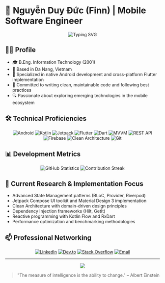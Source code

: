 # 📱 Nguyễn Duy Đức (Finn) | Mobile Software Engineer

<div align="center">
  <img src="https://readme-typing-svg.herokuapp.com?font=Fira+Code&pause=1000&color=2196F3&center=true&vCenter=true&width=435&lines=Android+Native+%26+Flutter+Engineer;Mobile+Architecture+Specialist;UI%2FUX+Implementation+Expert" alt="Typing SVG" />
</div>

## 👨‍💻 Profile
- 🎓 B.Eng. Information Technology (2001)
- 📍 Based in Da Nang, Vietnam
- 💼 Specialized in native Android development and cross-platform Flutter implementation
- 🔄 Committed to writing clean, maintainable code and following best practices
- 🔍 Passionate about exploring emerging technologies in the mobile ecosystem

## 🛠️ Technical Proficiencies

<div align="center">
  
  ![Android](https://img.shields.io/badge/Android-3DDC84?style=for-the-badge&logo=android&logoColor=white)
  ![Kotlin](https://img.shields.io/badge/Kotlin-7F52FF?style=for-the-badge&logo=kotlin&logoColor=white)
  ![Jetpack](https://img.shields.io/badge/Jetpack-4285F4?style=for-the-badge&logo=jetpack&logoColor=white)
  ![Flutter](https://img.shields.io/badge/Flutter-02569B?style=for-the-badge&logo=flutter&logoColor=white)
  ![Dart](https://img.shields.io/badge/Dart-0175C2?style=for-the-badge&logo=dart&logoColor=white)
  ![MVVM](https://img.shields.io/badge/MVVM-FF5722?style=for-the-badge&logoColor=white)
  ![REST API](https://img.shields.io/badge/REST%20API-009688?style=for-the-badge&logoColor=white)
  ![Firebase](https://img.shields.io/badge/Firebase-FFCA28?style=for-the-badge&logo=firebase&logoColor=black)
  ![Clean Architecture](https://img.shields.io/badge/Clean%20Architecture-6C63FF?style=for-the-badge&logoColor=white)
  ![Git](https://img.shields.io/badge/Git-F05032?style=for-the-badge&logo=git&logoColor=white)
  
</div>

## 📊 Development Metrics

<div align="center">
  <img src="https://github-readme-stats.vercel.app/api?username=YOURUSERNAME&show_icons=true&theme=tokyonight" alt="GitHub Statistics" />
  <img src="https://github-readme-streak-stats.herokuapp.com/?user=YOURUSERNAME&theme=tokyonight" alt="Contribution Streak" />
</div>

## 🔬 Current Research & Implementation Focus

- Advanced State Management patterns (BLoC, Provider, Riverpod)
- Jetpack Compose UI toolkit and Material Design 3 implementation
- Clean Architecture with domain-driven design principles
- Dependency Injection frameworks (Hilt, GetIt)
- Reactive programming with Kotlin Flow and RxDart
- Performance optimization and benchmarking methodologies

## 📫 Professional Networking

<div align="center">
  
  [![LinkedIn](https://img.shields.io/badge/LinkedIn-0077B5?style=for-the-badge&logo=linkedin&logoColor=white)](https://linkedin.com/in/duy-duc-nguyen-728291325)
  [![Dev.to](https://img.shields.io/badge/dev.to-0A0A0A?style=for-the-badge&logo=dev.to&logoColor=white)](https://dev.to/YOURUSERNAME)
  [![Stack Overflow](https://img.shields.io/badge/Stack_Overflow-FE7A16?style=for-the-badge&logo=stack-overflow&logoColor=white)](https://stackoverflow.com/users/YOURUSERID)
  [![Email](https://img.shields.io/badge/Email-D14836?style=for-the-badge&logo=gmail&logoColor=white)](mailto:your.email@example.com)
  
</div>

---

<div align="center">
  <img src="https://komarev.com/ghpvc/?username=YOURUSERNAME&color=blueviolet&style=flat-square&label=Profile+Impressions" />
</div>

> "The measure of intelligence is the ability to change." – Albert Einstein
